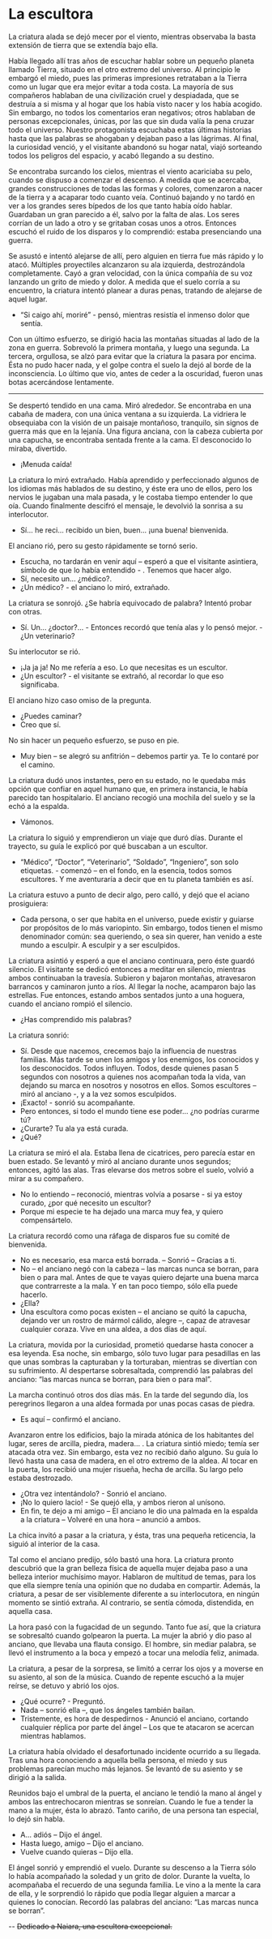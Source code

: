 # La escultora

La criatura alada se dejó mecer por el viento, mientras observaba la basta extensión de tierra que se extendía bajo ella.

Había llegado allí tras años de escuchar hablar sobre un pequeño planeta llamado Tierra, situado en el otro extremo del universo. Al principio le embargó el miedo, pues las primeras impresiones retrataban a la Tierra como un lugar que era mejor evitar a toda costa. La mayoría de sus compañeros hablaban de una civilización cruel y despiadada, que se destruía a si misma y al hogar que los había visto nacer y los había acogido. Sin embargo, no todos los comentarios eran negativos; otros hablaban de personas excepcionales, únicas, por las que sin duda valía la pena cruzar todo el universo. Nuestro protagonista escuchaba estas últimas historias hasta que las palabras se ahogaban y dejaban paso a las lágrimas. Al final, la curiosidad venció, y el visitante abandonó su hogar natal, viajó sorteando todos los peligros del espacio, y acabó llegando a su destino.

Se encontraba surcando los cielos, mientras el viento acariciaba su pelo, cuando se dispuso a comenzar el descenso. A medida que se acercaba, grandes construcciones de todas las formas y colores, comenzaron a nacer de la tierra y a acaparar todo cuanto veía. Continuó bajando y no tardó en ver a los grandes seres bípedos de los que tanto había oído hablar. Guardaban un gran parecido a él, salvo por la falta de alas. Los seres corrían de un lado a otro y se gritaban cosas unos a otros. Entonces escuchó el ruido de los disparos y lo comprendió: estaba presenciando una guerra.

Se asustó e intentó alejarse de allí, pero alguien en tierra fue más rápido y lo atacó. Múltiples proyectiles alcanzaron su ala izquierda, destrozándola completamente. Cayó a gran velocidad, con la única compañía de su voz lanzando un grito de miedo y dolor. A medida que el suelo corría a su encuentro, la criatura intentó planear a duras penas, tratando de alejarse de aquel lugar.

- “Si caigo ahí, moriré” - pensó, mientras resistía el inmenso dolor que sentía.

Con un último esfuerzo, se dirigió hacia las montañas situadas al lado de la zona en guerra. Sobrevoló la primera montaña, y luego una segunda. La tercera, orgullosa, se alzó para evitar que la criatura la pasara por encima. Ésta no pudo hacer nada, y el golpe contra el suelo la dejó al borde de la inconsciencia. Lo último que vio, antes de ceder a la oscuridad, fueron unas botas acercándose lentamente.

---

Se despertó tendido en una cama. Miró alrededor. Se encontraba en una cabaña de madera, con una única ventana a su izquierda. La vidriera le obsequiaba con la visión de un paisaje montañoso, tranquilo, sin signos de guerra más que en la lejanía. Una figura anciana, con la cabeza cubierta por una capucha, se encontraba sentada frente a la cama. El desconocido lo miraba, divertido.

- ¡Menuda caída!

La criatura lo miró extrañado. Había aprendido y perfeccionado algunos de los idiomas más hablados de su destino, y éste era uno de ellos, pero los nervios le jugaban una mala pasada, y le costaba tiempo entender lo que oía. Cuando finalmente descifró el mensaje, le devolvió la sonrisa a su interlocutor.

- Sí... he reci... recibido un bien, buen... ¡una buena! bienvenida.

El anciano rió, pero su gesto rápidamente se tornó serio.

- Escucha, no tardarán en venir aquí – esperó a que el visitante asintiera, símbolo de que lo había entendido - . Tenemos que hacer algo.
- Sí, necesito un... ¿médico?.
- ¿Un médico? - el anciano lo miró, extrañado.

La criatura se sonrojó. ¿Se habría equivocado de palabra? Intentó probar con otras.

- Sí. Un... ¿doctor?... - Entonces recordó que tenía alas y lo pensó mejor. - ¿Un veterinario?

Su interlocutor se rió.

- ¡Ja ja ja! No me refería a eso. Lo que necesitas es un escultor.
- ¿Un escultor? - el visitante se extrañó, al recordar lo que eso significaba.

El anciano hizo caso omiso de la pregunta.

- ¿Puedes caminar?
- Creo que sí.

No sin hacer un pequeño esfuerzo, se puso en pie.

- Muy bien – se alegró su anfitrión – debemos partir ya. Te lo contaré por el camino.

La criatura dudó unos instantes, pero en su estado, no le quedaba más opción que confiar en aquel humano que, en primera instancia, le había parecido tan hospitalario. El anciano recogió una mochila del suelo y se la echó a la espalda.

- Vámonos.

La criatura lo siguió y emprendieron un viaje que duró días. Durante el trayecto, su guía le explicó por qué buscaban a un escultor.
- “Médico”, “Doctor”, “Veterinario”, “Soldado”, “Ingeniero”, son solo etiquetas. - comenzó – en el fondo, en la esencia, todos somos escultores. Y me aventuraría a decir que en tu planeta también es así.

La criatura estuvo a punto de decir algo, pero calló, y dejó que el aciano prosiguiera:

- Cada persona, o ser que habita en el universo, puede existir y guiarse por propósitos de lo más variopinto. Sin embargo, todos tienen el mismo denominador común: sea queriendo, o sea sin querer, han venido a este mundo a esculpir. A esculpir y a ser esculpidos.

La criatura asintió y esperó a que el anciano continuara, pero éste guardó silencio. El visitante  se dedicó entonces a meditar en silencio, mientras ambos continuaban la travesía. Subieron y bajaron montañas, atravesaron barrancos y caminaron junto a ríos. Al llegar la noche, acamparon bajo las estrellas. Fue entonces, estando ambos sentados junto a una hoguera, cuando el anciano rompió el silencio.

- ¿Has comprendido mis palabras?

La criatura sonrió:

- Sí. Desde que nacemos, crecemos bajo la influencia de nuestras familias. Más tarde se unen los amigos y los enemigos, los conocidos y los desconocidos. Todos influyen. Todos, desde quienes pasan 5 segundos con nosotros a quienes nos acompañan toda la vida, van dejando su marca en nosotros y nosotros en ellos. Somos escultores – miró al anciano -, y a la vez somos esculpidos.
- ¡Exacto! - sonrió su acompañante.
- Pero entonces, si todo el mundo tiene ese poder... ¿no podrías curarme tú?
- ¿Curarte? Tu ala ya está curada.
- ¿Qué?

La criatura se miró el ala. Estaba llena de cicatrices, pero parecía estar en buen estado. Se levantó y miró al anciano durante unos segundos; entonces, agitó las alas. Tras elevarse dos metros sobre el suelo, volvió a mirar a su compañero.

- No lo entiendo – reconoció, mientras volvía a posarse - si ya estoy curado, ¿por qué necesito un escultor?
- Porque mi especie te ha dejado una marca muy fea, y quiero compensártelo.

La criatura recordó como una ráfaga de disparos fue su comité de bienvenida.

- No es necesario, esa marca está borrada. – Sonrió – Gracias a ti.
- No –  el anciano negó con la cabeza – las marcas nunca se borran, para bien o para mal. Antes de que te vayas quiero dejarte una buena marca que contrarreste a la mala. Y en tan poco tiempo, sólo ella puede hacerlo.
- ¿Ella?
- Una escultora como pocas existen – el anciano se quitó la capucha, dejando ver un rostro de mármol cálido, alegre –, capaz de atravesar cualquier coraza. Vive en una aldea, a dos días de aquí.

La criatura, movida por la curiosidad, prometió quedarse hasta conocer a esa leyenda. Esa noche, sin embargo, sólo tuvo lugar para pesadillas en las que unas sombras la capturaban y la torturaban, mientras se divertían con su sufrimiento. Al despertarse sobresaltada, comprendió las palabras del anciano: “las marcas nunca se borran, para bien o para mal”.

La marcha continuó otros dos días más. En la tarde del segundo día, los peregrinos llegaron a una aldea formada por unas pocas casas de piedra.

- Es aquí – confirmó el anciano.

Avanzaron entre los edificios, bajo la mirada atónica de los habitantes del lugar, seres de arcilla, piedra, madera... . La criatura sintió miedo; temía ser atacada otra vez. Sin embargo, esta vez no recibió daño alguno. Su guía lo llevó hasta una casa de madera, en el otro extremo de la aldea. Al tocar en la puerta, los recibió una mujer risueña, hecha de arcilla. Su largo pelo estaba destrozado.

- ¿Otra vez intentándolo? - Sonrió el anciano.
- ¡No lo quiero lacio! - Se quejó ella, y ambos rieron al unísono.
- En fin, te dejo a mi amigo – El anciano le dio una palmada en la espalda a la criatura – Volveré en una hora – anunció a ambos.

La chica invitó a pasar a la criatura, y ésta, tras una pequeña reticencia, la siguió al interior de la casa.

Tal como el anciano predijo, sólo bastó una hora. La criatura pronto descubrió que la gran belleza física de aquella mujer dejaba paso a una belleza interior muchísimo mayor. Hablaron de multitud de temas, para los que ella siempre tenía una opinión que no dudaba en compartir. Además, la criatura, a pesar de ser visiblemente diferente a su interlocutora, en ningún momento se sintió extraña. Al contrario, se sentía cómoda, distendida, en aquella casa.

La hora pasó con la fugacidad de un segundo. Tanto fue así, que la criatura se sobresaltó cuando golpearon la puerta. La mujer la abrió y dio paso al anciano, que llevaba una flauta consigo. El hombre, sin mediar palabra, se llevó el instrumento a la boca y empezó a tocar una melodía feliz, animada.

La criatura, a pesar de la sorpresa, se limitó a cerrar los ojos y a moverse en su asiento, al son de la música. Cuando de repente escuchó a la mujer reírse, se detuvo y abrió los ojos.

- ¿Qué ocurre? - Preguntó.
- Nada – sonrió ella –, que los ángeles también bailan.
- Tristemente, es hora de despedirnos - Anunció el anciano, cortando cualquier réplica por parte del ángel – Los que te atacaron se acercan mientras hablamos.

La criatura había olvidado el desafortunado incidente ocurrido a su llegada. Tras una hora conociendo a aquella bella persona, el miedo y sus problemas parecían mucho más lejanos. Se levantó de su asiento y se dirigió a la salida.

Reunidos bajo el umbral de la puerta, el anciano le tendió la mano al ángel y ambos las entrechocaron mientras se sonreían. Cuando le fue a tender la mano a la mujer, ésta lo abrazó. Tanto cariño, de una persona tan especial, lo dejó sin habla.

- A... adiós – Dijo el ángel.
- Hasta luego, amigo – Dijo el anciano.
- Vuelve cuando quieras – Dijo ella.

El ángel sonrió y emprendió el vuelo. Durante su descenso a la Tierra sólo lo había acompañado  la soledad y un grito de dolor. Durante la vuelta, lo acompañaba el recuerdo de una segunda familia. Le vino a la mente la cara de ella, y le sorprendió lo rápido que podía llegar alguien a marcar a quienes lo conocían. Recordó las palabras del anciano: “Las marcas nunca se borran”.


-- ~~Dedicado a Naiara, una escultora excepcional.~~
